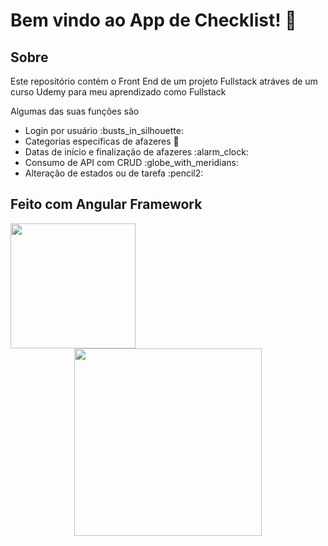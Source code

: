 ﻿# Bem vindo ao App de Checklist! :memo:

## Sobre

Este repositório contém o Front End de um projeto Fullstack atráves de um curso Udemy para meu aprendizado como Fullstack

<p>Algumas das suas funções são</p>


<ul>

  <li>Login por usuário :busts_in_silhouette: </li>
  <li>Categorias específicas de afazeres 📌</li>
  <li>Datas de início e finalização de afazeres :alarm_clock: </li>
  <li>Consumo de API com CRUD :globe_with_meridians: </li>
  <li>Alteração de estados ou de tarefa :pencil2:</li>
  
</ul>


## Feito com Angular Framework



<div>


  <div align="left">
    <img height="200" width="200" src="https://cdn.jsdelivr.net/gh/devicons/devicon@latest/icons/angular/angular-original-wordmark.svg" />
  </div>

  <div align="center">
   <img  height="300" width="300" src = "https://drive.google.com/uc?export=view&id=1ECBwkgG8rS3xwRbGgQQGrClIkg2UR1AL"/>
  </div>


</div>

